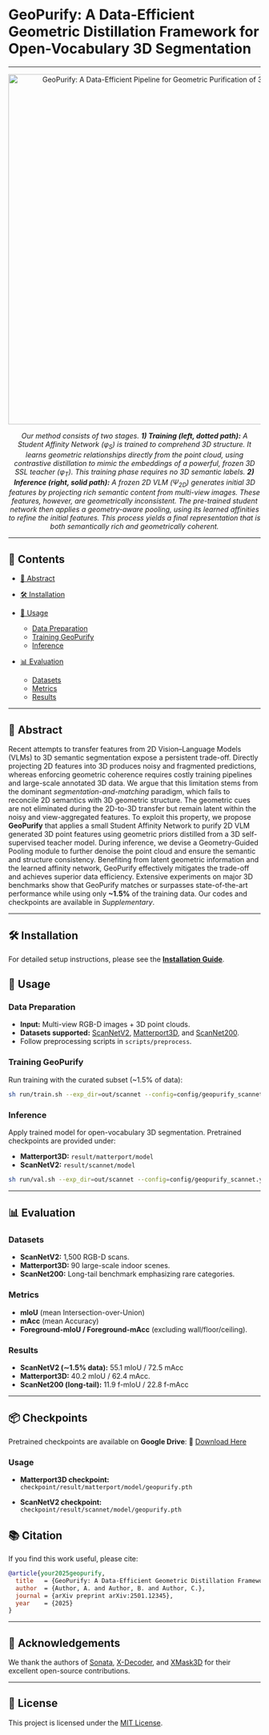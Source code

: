 # GeoPurify: A Data-Efficient Geometric Distillation Framework for Open-Vocabulary 3D Segmentation

---

<p align="center">
  <img src="assets/pipeline.png" alt="GeoPurify: A Data-Efficient Pipeline for Geometric Purification of 3D Semantic Features." width="700"/>
</p>
<p align="center">
  <em>Our method consists of two stages. <strong>1) Training (left, dotted path):</strong> A Student Affinity Network (φ<sub>S</sub>) is trained to comprehend 3D structure. It learns geometric relationships directly from the point cloud, using contrastive distillation to mimic the embeddings of a powerful, frozen 3D SSL teacher (φ<sub>T</sub>). This training phase requires no 3D semantic labels. <strong>2) Inference (right, solid path):</strong> A frozen 2D VLM (Ψ<sub>2D</sub>) generates initial 3D features by projecting rich semantic content from multi-view images. These features, however, are geometrically inconsistent. The pre-trained student network then applies a geometry-aware pooling, using its learned affinities to refine the initial features. This process yields a final representation that is both semantically rich and geometrically coherent.</em> 
</p>

---

## 📝 Contents

* [📄 Abstract](#-abstract)
* [🛠️ Installation](#️-installation)
* [🚀 Usage](#-usage)

  * [Data Preparation](#data-preparation)
  * [Training GeoPurify](#training-geopurify)
  * [Inference](#inference)
* [📊 Evaluation](#-evaluation)

  * [Datasets](#datasets)
  * [Metrics](#metrics)
  * [Results](#results)

---

## 📄 Abstract

Recent attempts to transfer features from 2D Vision–Language Models (VLMs) to 3D semantic segmentation expose a persistent trade-off. Directly projecting 2D features into 3D produces noisy and fragmented predictions, whereas enforcing geometric coherence requires costly training pipelines and large-scale annotated 3D data. We argue that this limitation stems from the dominant *segmentation-and-matching* paradigm, which fails to reconcile 2D semantics with 3D geometric structure. The geometric cues are not eliminated during the 2D-to-3D transfer but remain latent within the noisy and view-aggregated features. To exploit this property, we propose **GeoPurify** that applies a small Student Affinity Network to purify 2D VLM generated 3D point features using geometric priors distilled from a 3D self-supervised teacher model. During inference, we devise a Geometry-Guided Pooling module to further denoise the point cloud and ensure the semantic and structure consistency. Benefiting from latent geometric information and the learned affinity network, GeoPurify effectively mitigates the trade-off and achieves superior data efficiency. Extensive experiments on major 3D benchmarks show that GeoPurify matches or surpasses state-of-the-art performance while using only **\~1.5%** of the training data. Our codes and checkpoints are available in *Supplementary*.

---

## 🛠️ Installation

For detailed setup instructions, please see the **[Installation Guide](docs/Install.md)**.

## 🚀 Usage

### Data Preparation

* **Input:** Multi-view RGB-D images + 3D point clouds.
* **Datasets supported:** [ScanNetV2](http://www.scan-net.org/), [Matterport3D](https://niessner.github.io/Matterport/), and [ScanNet200](https://kaldir.vc.in.tum.de/scannet_benchmark/).
* Follow preprocessing scripts in `scripts/preprocess`.

### Training GeoPurify

Run training with the curated subset (\~1.5% of data):

```bash
sh run/train.sh --exp_dir=out/scannet --config=config/geopurify_scannet.yaml
```

### Inference

Apply trained model for open-vocabulary 3D segmentation. Pretrained checkpoints are provided under:

* **Matterport3D:** `result/matterport/model`
* **ScanNetV2:** `result/scannet/model`

```bash
sh run/val.sh --exp_dir=out/scannet --config=config/geopurify_scannet.yaml --ckpt_name=geopurify.pth
```

---

## 📊 Evaluation

### Datasets

* **ScanNetV2:** 1,500 RGB-D scans.
* **Matterport3D:** 90 large-scale indoor scenes.
* **ScanNet200:** Long-tail benchmark emphasizing rare categories.

### Metrics

* **mIoU** (mean Intersection-over-Union)
* **mAcc** (mean Accuracy)
* **Foreground-mIoU / Foreground-mAcc** (excluding wall/floor/ceiling).

### Results

* **ScanNetV2 (∼1.5% data):** 55.1 mIoU / 72.5 mAcc
* **Matterport3D:** 40.2 mIoU / 62.4 mAcc.
* **ScanNet200 (long-tail):** 11.9 f-mIoU / 22.8 f-mAcc

---

## 📦 Checkpoints

Pretrained checkpoints are available on **Google Drive**:
🔗 [Download Here](https://drive.google.com/drive/folders/1eV2bbpSuQvnbr_A4tIOAh9b8Oo4a53Lb?usp=sharing)

### Usage

* **Matterport3D checkpoint:**
  `checkpoint/result/matterport/model/geopurify.pth`

* **ScanNetV2 checkpoint:**
  `checkpoint/result/scannet/model/geopurify.pth`


## 📚 Citation

If you find this work useful, please cite:

```bibtex
@article{your2025geopurify,
  title   = {GeoPurify: A Data-Efficient Geometric Distillation Framework for Open-Vocabulary 3D Segmentation},
  author  = {Author, A. and Author, B. and Author, C.},
  journal = {arXiv preprint arXiv:2501.12345},
  year    = {2025}
}
```

---

## 🙏 Acknowledgements

We thank the authors of [Sonata](https://github.com/facebookresearch/sonata), [X-Decoder](https://github.com/microsoft/X-Decoder), and [XMask3D](https://github.com/wangzy22/XMask3D) for their excellent open-source contributions.

---

## 📜 License

This project is licensed under the [MIT License](LICENSE).